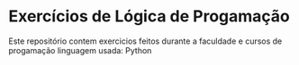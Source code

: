 # Exercícios de Lógica de Progamação
Este repositório contem exercicios feitos durante a faculdade e cursos de progamação
linguagem usada: Python
